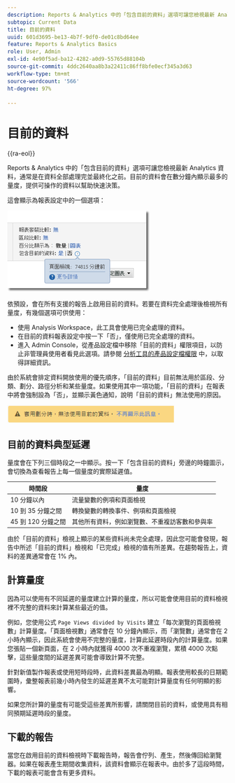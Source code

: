 ```yaml
---
description: Reports & Analytics 中的「包含目前的資料」選項可讓您檢視最新 Analytics 資料，通常是在資料全部處理完並最終化之前。目前的資料會在數分鐘內顯示最多的量度，提供可操作的資料以幫助快速決策。
subtopic: Current Data
title: 目前的資料
uuid: 601d3695-be13-4b7f-9df0-de01c8bd64ee
feature: Reports & Analytics Basics
role: User, Admin
exl-id: 4e90f5ad-ba12-4282-a0d9-55765d88104b
source-git-commit: 4ddc2640aa8b3a22411c86ff8bfe0ecf345a3d63
workflow-type: tm+mt
source-wordcount: '566'
ht-degree: 97%

---
```


# 目前的資料

{{ra-eol}}

Reports &amp; Analytics 中的「包含目前的資料」選項可讓您檢視最新 Analytics 資料，通常是在資料全部處理完並最終化之前。目前的資料會在數分鐘內顯示最多的量度，提供可操作的資料以幫助快速決策。

這會顯示為報表設定中的一個選項：

![目前的資料螢幕擷取畫面](assets/current_data.png)

依預設，會在所有支援的報告上啟用目前的資料。若要在資料完全處理後檢視所有量度，有幾個選項可供使用：

* 使用 Analysis Workspace，此工具會使用已完全處理的資料。
* 在目前的資料報表設定中按一下「否」，僅使用已完全處理的資料。
* 進入 Admin Console，從產品設定檔中移除「目前的資料」權限項目，以防止非管理員使用者看見此選項。請參閱 [分析工具的產品設定檔權限](/help/admin/admin-console/permissions/analytics-tools.md) 中，以取得詳細資訊。

由於系統會排定資料開放使用的優先順序，「目前的資料」目前無法用於區段、分類、劃分、路徑分析和某些量度。如果使用其中一項功能，「目前的資料」在報表中將會強制設為「否」，並顯示黃色通知，說明「目前的資料」無法使用的原因。

![目前的資料通知](assets/current_data_notice.png)

## 目前的資料典型延遲

量度會在下列三個時段之一中顯示。按一下「包含目前的資料」旁邊的時鐘圖示，會切換為查看報告上每一個量度的實際延遲值。

| 時間段 | 量度 |
| --- | --- |
| 10 分鐘以內 | 流量變數的例項和頁面檢視 |
| 10 到 35 分鐘之間 | 轉換變數的轉換事件、例項和頁面檢視 |
| 45 到 120 分鐘之間 | 其他所有資料，例如瀏覽數、不重複訪客數和參與率 |

由於「目前的資料」檢視上顯示的某些資料尚未完全處理，因此您可能會發現，報告中所述「目前的資料」檢視和「已完成」檢視的值有所差異。在趨勢報告上，資料的差異通常會在 1% 內。

## 計算量度

因為可以使用有不同延遲的量度建立計算的量度，所以可能會使用目前的資料檢視裡不完整的資料來計算某些最近的值。

例如，您使用公式 `Page Views divided by Visits` 建立「每次瀏覽的頁面檢視數」計算量度。「頁面檢視數」通常會在 10 分鐘內顯示，而「瀏覽數」通常會在 2 小時內顯示，因此系統會使用不完整的量度，計算此延遲時段內的計算量度。如果您張貼一個新頁面，在 2 小時內就獲得 4000 次不重複瀏覽，累積 4000 次點擊，這些量度間的延遲差異可能會導致計算不完整。

針對新值製作報表或使用短時段時，此資料差異最為明顯。報表使用較長的日期範圍時，彙整報表前幾小時內發生的延遲差異不太可能對計算量度有任何明顯的影響。

如果您所計算的量度有可能受這些差異所影響，請關閉目前的資料，或使用具有相同預期延遲時段的量度。

## 下載的報告

當您在啟用目前的資料檢視時下載報告時，報告會佇列、產生，然後傳回給瀏覽器。如果在報表產生期間收集資料，該資料會顯示在報表中。由於多了這段時間，下載的報表可能會含有更多資料。
